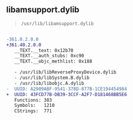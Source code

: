 ## libamsupport.dylib

> `/usr/lib/libamsupport.dylib`

```diff

-361.0.2.0.0
+361.40.2.0.0
   __TEXT.__text: 0x12b70
   __TEXT.__auth_stubs: 0xc90
   __TEXT.__objc_methlist: 0x188

   - /usr/lib/libReverseProxyDevice.dylib
   - /usr/lib/libSystem.B.dylib
   - /usr/lib/libobjc.A.dylib
-  UUID: A2909ABF-9541-378D-877B-1CE194454984
+  UUID: 43FCD77B-DB39-3CCF-A2F7-D181468BB5E6
   Functions: 383
   Symbols:   1210
   CStrings:  771

```
